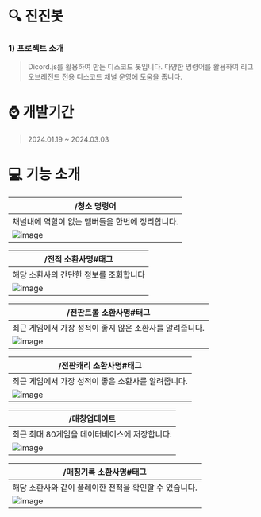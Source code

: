 # :mag: 진진봇


### 1) 프로젝트 소개
> Dicord.js를 활용하여 만든 디스코드 봇입니다.
> 다양한 명령어를 활용하여 리그오브레전드 전용 디스코드 채널 운영에 도움을 줍니다.

# :watch: 개발기간
>2024.01.19 ~ 2024.03.03

# :computer: 기능 소개
|/청소 명령어|
|---|
|채널내에 역할이 없는 멤버들을 한번에 정리합니다.|
|![image](https://github.com/now-0o/jinjin-bot/assets/117905287/cbc81729-5f3f-405c-84bb-a1294a387d33)|

|/전적 소환사명#태그|
|---|
|해당 소환사의 간단한 정보를 조회합니다|
|![image](https://github.com/now-0o/jinjin-bot/assets/117905287/aa09ae80-0b99-4eeb-a843-6abff5b73c58)|

|/전판트롤 소환사명#태그|
|---|
|최근 게임에서 가장 성적이 좋지 않은 소환사를 알려줍니다.|
|![image](https://github.com/now-0o/jinjin-bot/assets/117905287/ff8373d3-0b43-4778-8241-4b936b6522c5)|

|/전판캐리 소환사명#태그|
|---|
|최근 게임에서 가장 성적이 좋은 소환사를 알려줍니다.|
|![image](https://github.com/now-0o/jinjin-bot/assets/117905287/b2b2cf1d-b2d0-4248-8913-2d3e11d72acf)|

|/매칭업데이트|
|---|
|최근 최대 80게임을 데이터베이스에 저장합니다.|
|![image](https://github.com/now-0o/jinjin-bot/assets/117905287/82cd0e61-8750-46b6-96a1-48bf1a8b4ba8)|

|/매칭기록 소환사명#태그|
|---|
|해당 소환사와 같이 플레이한 전적을 확인할 수 있습니다.|
|![image](https://github.com/now-0o/jinjin-bot/assets/117905287/f3cbd80f-4943-41fc-b8a0-bc34bb02acf9)|
